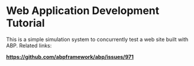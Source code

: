 # Web Application Development Tutorial

This is a simple simulation system to concurrently test a web site built with ABP. Related links:

**https://github.com/abpframework/abp/issues/971**